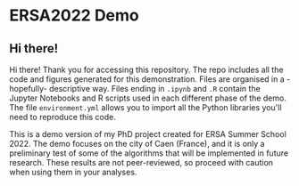 # ERSA2022 Demo
 
 ## Hi there!
 Hi there! Thank you for accessing this repository. The repo includes all the code and figures generated for this demonstration. Files are organised in a -hopefully- descriptive way. Files ending in `.ipynb` and `.R` contain the Jupyter Notebooks and R scripts used in each different phase of the demo. The file `environment.yml` allows you to import all the Python libraries you'll need to reproduce this code.
 
This is a demo version of my PhD project created for ERSA Summer School 2022. The demo focuses on the city of Caen (France), and it is only a preliminary test of some of the algorithms that will be implemented in future research. These results are not peer-reviewed, so proceed with caution when using them in your analyses.

